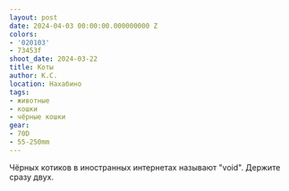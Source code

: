 ```yaml
---
layout: post
date: 2024-04-03 00:00:00.000000000 Z
colors:
- '020103'
- 73453f
shoot_date: 2024-03-22
title: Коты
author: К.С.
location: Нахабино
tags:
- животные
- кошки
- чёрные кошки
gear:
- 70D
- 55-250mm
---
```

Чёрных котиков в иностранных интернетах называют "void". Держите сразу двух.

